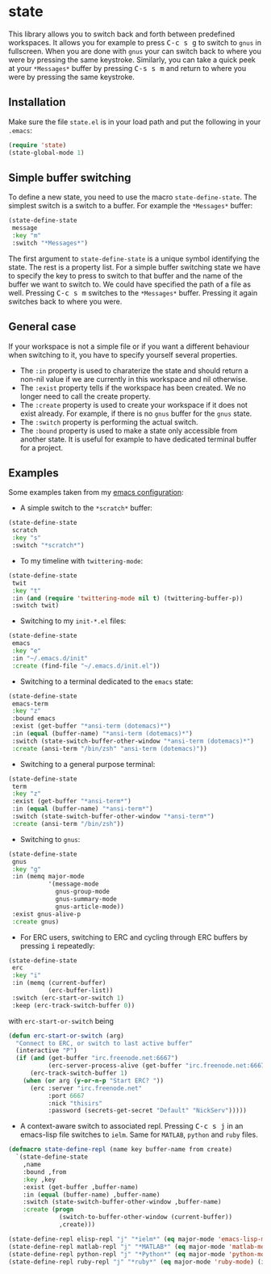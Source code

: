 # state

This library allows you to switch back and forth between predefined
workspaces. It allows you for example to press <kbd>C-c s g</kbd> to
switch to `gnus` in fullscreen. When you are done with `gnus` your can
switch back to where you were by pressing the same keystroke.
Similarly, you can take a quick peek at your `*Messages*` buffer by
pressing <kbd>C-s s m</kbd> and return to where you were by pressing the
same keystroke.

## Installation

Make sure the file `state.el` is in your load path and put the
following in your `.emacs`:
```lisp
(require 'state)
(state-global-mode 1)
```

## Simple buffer switching

To define a new state, you need to use the macro `state-define-state`.
The simplest switch is a switch to a buffer. For example the
`*Messages*` buffer:
```lisp
(state-define-state
 message
 :key "m"
 :switch "*Messages*")
```
The first argument to `state-define-state` is a unique symbol
identifying the state. The rest is a property list. For a simple
buffer switching state we have to specify the key to press to switch
to that buffer and the name of the buffer we want to switch to. We
could have specified the path of a file as well. Pressing <kbd>C-c s
m</kbd> switches to the `*Messages*` buffer. Pressing it again
switches back to where you were.

## General case

If your workspace is not a simple file or if you want a different
behaviour when switching to it, you have to specify yourself several
properties.
- The `:in` property is used to charaterize the state and should
  return a non-nil value if we are currently in this workspace and nil
  otherwise.
- The `:exist` property tells if the workspace has been created. We no
  longer need to call the create property.
- The `:create` property is used to create your workspace if it does
  not exist already. For example, if there is no `gnus` buffer for the
  `gnus` state.
- The `:switch` property is performing the actual switch.
- The `:bound` property is used to make a state only accessible from
  another state. It is useful for example to have dedicated terminal
  buffer for a project.

## Examples

Some examples taken from my [emacs configuration](https://github.com/thisirs/dotemacs):
- A simple switch to the `*scratch*` buffer:
```lisp
(state-define-state
 scratch
 :key "s"
 :switch "*scratch*")
```
- To my timeline with `twittering-mode`:
```lisp
(state-define-state
 twit
 :key "t"
 :in (and (require 'twittering-mode nil t) (twittering-buffer-p))
 :switch twit)
```
- Switching to my `init-*.el` files:
```lisp
(state-define-state
 emacs
 :key "e"
 :in "~/.emacs.d/init"
 :create (find-file "~/.emacs.d/init.el"))
```
- Switching to a terminal dedicated to the `emacs` state:
```lisp
(state-define-state
 emacs-term
 :key "z"
 :bound emacs
 :exist (get-buffer "*ansi-term (dotemacs)*")
 :in (equal (buffer-name) "*ansi-term (dotemacs)*")
 :switch (state-switch-buffer-other-window "*ansi-term (dotemacs)*")
 :create (ansi-term "/bin/zsh" "ansi-term (dotemacs)"))
```
- Switching to a general purpose terminal:
```lisp
(state-define-state
 term
 :key "z"
 :exist (get-buffer "*ansi-term*")
 :in (equal (buffer-name) "*ansi-term*")
 :switch (state-switch-buffer-other-window "*ansi-term*")
 :create (ansi-term "/bin/zsh"))
```
- Switching to `gnus`:
```lisp
(state-define-state
 gnus
 :key "g"
 :in (memq major-mode
           '(message-mode
             gnus-group-mode
             gnus-summary-mode
             gnus-article-mode))
 :exist gnus-alive-p
 :create gnus)
```
- For ERC users, switching to ERC and cycling through ERC buffers by
pressing <kbd>i</kbd> repeatedly:
```lisp
(state-define-state
 erc
 :key "i"
 :in (memq (current-buffer)
           (erc-buffer-list))
 :switch (erc-start-or-switch 1)
 :keep (erc-track-switch-buffer 0))
```
with `erc-start-or-switch` being
```lisp
(defun erc-start-or-switch (arg)
  "Connect to ERC, or switch to last active buffer"
  (interactive "P")
  (if (and (get-buffer "irc.freenode.net:6667")
           (erc-server-process-alive (get-buffer "irc.freenode.net:6667")))
      (erc-track-switch-buffer 1)
    (when (or arg (y-or-n-p "Start ERC? "))
      (erc :server "irc.freenode.net"
           :port 6667
           :nick "thisirs"
           :password (secrets-get-secret "Default" "NickServ")))))
```
- A context-aware switch to associated repl. Pressing <kbd>C-c s j</kbd>
in an emacs-lisp file switches to `ielm`. Same for `MATLAB`, `python`
and `ruby` files.
```lisp
(defmacro state-define-repl (name key buffer-name from create)
  `(state-define-state
    ,name
    :bound ,from
    :key ,key
    :exist (get-buffer ,buffer-name)
    :in (equal (buffer-name) ,buffer-name)
    :switch (state-switch-buffer-other-window ,buffer-name)
    :create (progn
              (switch-to-buffer-other-window (current-buffer))
              ,create)))

(state-define-repl elisp-repl "j" "*ielm*" (eq major-mode 'emacs-lisp-mode) (ielm))
(state-define-repl matlab-repl "j" "*MATLAB*" (eq major-mode 'matlab-mode) (matlab-shell))
(state-define-repl python-repl "j" "*Python*" (eq major-mode 'python-mode) (run-python "/usr/bin/python2.7"))
(state-define-repl ruby-repl "j" "*ruby*" (eq major-mode 'ruby-mode) (inf-ruby))
```
